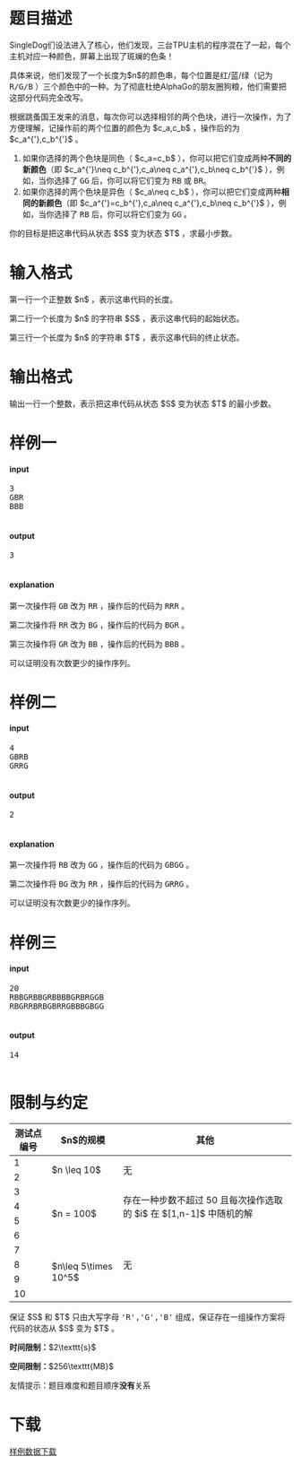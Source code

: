 # 题目描述

<p>SingleDog们设法进入了核心，他们发现，三台TPU主机的程序混在了一起，每个主机对应一种颜色，屏幕上出现了斑斓的色条！</p>
<p>具体来说，他们发现了一个长度为$n$的颜色串，每个位置是红/蓝/绿（记为 <samp>R/G/B</samp> ）三个颜色中的一种。为了彻底杜绝AlphaGo的朋友圈狗粮，他们需要把这部分代码完全改写。</p>
<p>根据跳蚤国王发来的消息，每次你可以选择相邻的两个色块，进行一次操作，为了方便理解，记操作前的两个位置的颜色为 $c_a,c_b$ ，操作后的为 $c_a^{&#39;},c_b^{&#39;}$ 。</p>
<ol><li>如果你选择的两个色块是同色（ $c_a=c_b$ ），你可以把它们变成两种<strong>不同的新颜色</strong>（即 $c_a^{&#39;}\neq c_b^{&#39;},c_a\neq c_a^{&#39;},c_b\neq c_b^{&#39;}$ ），例如，当你选择了 <samp>GG</samp> 后，你可以将它们变为 <samp>RB</samp> 或 <samp>BR</samp>。</li>
<li>如果你选择的两个色块是异色（ $c_a\neq c_b$ ），你可以把它们变成两种<strong>相同的新颜色</strong>（即 $c_a^{&#39;}=c_b^{&#39;},c_a\neq c_a^{&#39;},c_b\neq c_b^{&#39;}$ ），例如，当你选择了 <samp>RB</samp> 后，你可以将它们变为 <samp>GG</samp> 。</li>
</ol><p>你的目标是把这串代码从状态 $S$ 变为状态 $T$ ，求最小步数。</p>

# 输入格式


<p>第一行一个正整数 $n$ ，表示这串代码的长度。</p>
<p>第二行一个长度为 $n$ 的字符串 $S$ ，表示这串代码的起始状态。</p>
<p>第三行一个长度为 $n$ 的字符串 $T$ ，表示这串代码的终止状态。</p>

# 输出格式


<p>输出一行一个整数，表示把这串代码从状态 $S$ 变为状态 $T$ 的最小步数。</p>

# 样例一


<h4>input</h4>
<pre>3
GBR
BBB

</pre>

<h4>output</h4>
<pre>3

</pre>

<h4>explanation</h4>
<p>第一次操作将 <samp>GB</samp> 改为 <samp>RR</samp> ，操作后的代码为 <samp>RRR</samp> 。</p>
<p>第二次操作将 <samp>RR</samp> 改为 <samp>BG</samp> ，操作后的代码为 <samp>BGR</samp> 。</p>
<p>第三次操作将 <samp>GR</samp> 改为 <samp>BB</samp> ，操作后的代码为 <samp>BBB</samp> 。</p>
<p>可以证明没有次数更少的操作序列。</p>

# 样例二


<h4>input</h4>
<pre>4
GBRB
GRRG

</pre>

<h4>output</h4>
<pre>2

</pre>

<h4>explanation</h4>
<p>第一次操作将 <samp>RB</samp> 改为 <samp>GG</samp> ，操作后的代码为 <samp>GBGG</samp> 。</p>
<p>第二次操作将 <samp>BG</samp> 改为 <samp>RR</samp> ，操作后的代码为 <samp>GRRG</samp> 。</p>
<p>可以证明没有次数更少的操作序列。</p>

# 样例三


<h4>input</h4>
<pre>20
RBBGRBBGRBBBBGRBRGGB
RBGRRBRBGBRRGBBBGBGG

</pre>

<h4>output</h4>
<pre>14

</pre>



# 限制与约定


<div class="table-responsive">
<table class="table table-bordered table-text-center table-vertical-middle"><thead><tr><th>测试点编号</th>
<th>$n$的规模</th>
<th>其他</th>
</tr></thead><tbody><tr><td>1</td><td rowspan="2">$n \leq 10$</td><td rowspan="2">无</td></tr><tr><td>2</td></tr><tr><td>3</td><td rowspan="4">$n = 100$</td><td rowspan="3">存在一种步数不超过 50 且每次操作选取的 $i$ 在 $[1,n-1]$ 中随机的解</td></tr><tr><td>4</td></tr><tr><td>5</td></tr><tr><td>6</td><td rowspan="5">无</td></tr><tr><td>7</td><td rowspan="4">$n\leq 5\times 10^5$</td></tr><tr><td>8</td></tr><tr><td>9</td></tr><tr><td>10</td></tr></tbody></table></div>

<p>保证 $S$ 和 $T$ 只由大写字母 <samp>&#39;R&#39;,&#39;G&#39;,&#39;B&#39;</samp> 组成，保证存在一组操作方案将代码的状态从 $S$ 变为 $T$ 。</p>
<p><strong>时间限制：</strong>$2\texttt{s}$</p>
<p><strong>空间限制：</strong>$256\texttt{MB}$</p>
<p>友情提示：题目难度和题目顺序<strong>没有</strong>关系</p>

# 下载


<p><a href="/download.php?type=problem&amp;id=353">样例数据下载</a></p>
